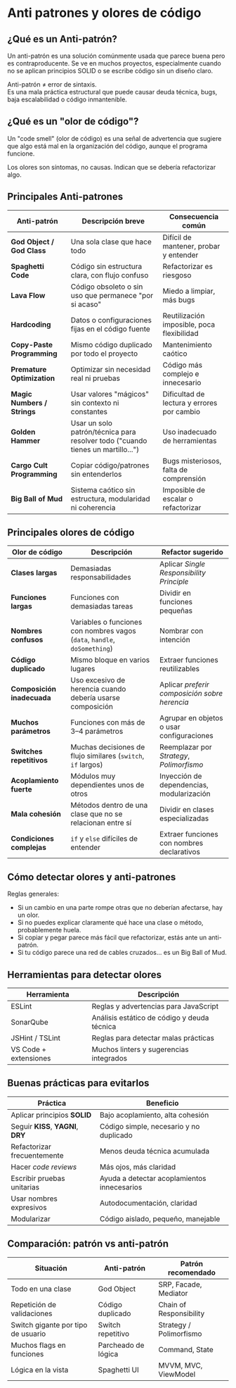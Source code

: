 # **Anti patrones y olores de código**

## ¿Qué es un Anti-patrón?

Un anti-patrón es una solución comúnmente usada que parece buena pero es contraproducente. Se ve en muchos proyectos, especialmente cuando no se aplican principios SOLID o se escribe código sin un diseño claro.

Anti-patrón ≠ error de sintaxis.  
Es una mala práctica estructural que puede causar deuda técnica, bugs, baja escalabilidad o código inmantenible.



## ¿Qué es un "olor de código"?

Un "code smell" (olor de código) es una señal de advertencia que sugiere que algo está mal en la organización del código, aunque el programa funcione.

Los olores son síntomas, no causas. Indican que se debería refactorizar algo.



## Principales Anti-patrones

|Anti-patrón|Descripción breve|Consecuencia común|
|---|---|---|
|**God Object / God Class**|Una sola clase que hace todo|Difícil de mantener, probar y entender|
|**Spaghetti Code**|Código sin estructura clara, con flujo confuso|Refactorizar es riesgoso|
|**Lava Flow**|Código obsoleto o sin uso que permanece "por si acaso"|Miedo a limpiar, más bugs|
|**Hardcoding**|Datos o configuraciones fijas en el código fuente|Reutilización imposible, poca flexibilidad|
|**Copy-Paste Programming**|Mismo código duplicado por todo el proyecto|Mantenimiento caótico|
|**Premature Optimization**|Optimizar sin necesidad real ni pruebas|Código más complejo e innecesario|
|**Magic Numbers / Strings**|Usar valores "mágicos" sin contexto ni constantes|Dificultad de lectura y errores por cambio|
|**Golden Hammer**|Usar un solo patrón/técnica para resolver todo ("cuando tienes un martillo...")|Uso inadecuado de herramientas|
|**Cargo Cult Programming**|Copiar código/patrones sin entenderlos|Bugs misteriosos, falta de comprensión|
|**Big Ball of Mud**|Sistema caótico sin estructura, modularidad ni coherencia|Imposible de escalar o refactorizar|



## Principales olores de código

|Olor de código|Descripción|Refactor sugerido|
|---|---|---|
|**Clases largas**|Demasiadas responsabilidades|Aplicar _Single Responsibility Principle_|
|**Funciones largas**|Funciones con demasiadas tareas|Dividir en funciones pequeñas|
|**Nombres confusos**|Variables o funciones con nombres vagos (`data`, `handle`, `doSomething`)|Nombrar con intención|
|**Código duplicado**|Mismo bloque en varios lugares|Extraer funciones reutilizables|
|**Composición inadecuada**|Uso excesivo de herencia cuando debería usarse composición|Aplicar _preferir composición sobre herencia_|
|**Muchos parámetros**|Funciones con más de 3–4 parámetros|Agrupar en objetos o usar configuraciones|
|**Switches repetitivos**|Muchas decisiones de flujo similares (`switch`, `if` largos)|Reemplazar por _Strategy_, _Polimorfismo_|
|**Acoplamiento fuerte**|Módulos muy dependientes unos de otros|Inyección de dependencias, modularización|
|**Mala cohesión**|Métodos dentro de una clase que no se relacionan entre sí|Dividir en clases especializadas|
|**Condiciones complejas**|`if` y `else` difíciles de entender|Extraer funciones con nombres declarativos|



## Cómo detectar olores y anti-patrones

Reglas generales:
- Si un cambio en una parte rompe otras que no deberían afectarse, hay un olor.
- Si no puedes explicar claramente qué hace una clase o método, probablemente huela.
- Si copiar y pegar parece más fácil que refactorizar, estás ante un anti-patrón.
- Si tu código parece una red de cables cruzados... es un Big Ball of Mud.



## Herramientas para detectar olores

|Herramienta|Descripción|
|---|---|
|ESLint|Reglas y advertencias para JavaScript|
|SonarQube|Análisis estático de código y deuda técnica|
|JSHint / TSLint|Reglas para detectar malas prácticas|
|VS Code + extensiones|Muchos linters y sugerencias integrados|



## Buenas prácticas para evitarlos

| Práctica                            | Beneficio                                   |
| ----------------------------------- | ------------------------------------------- |
| Aplicar principios **SOLID**        | Bajo acoplamiento, alta cohesión            |
| Seguir **KISS**, **YAGNI**, **DRY** | Código simple, necesario y no duplicado     |
| Refactorizar frecuentemente         | Menos deuda técnica acumulada               |
| Hacer _code reviews_                | Más ojos, más claridad                      |
| Escribir pruebas unitarias          | Ayuda a detectar acoplamientos innecesarios |
| Usar nombres expresivos             | Autodocumentación, claridad                 |
| Modularizar                         | Código aislado, pequeño, manejable          |



## Comparación: patrón vs anti-patrón

|Situación|Anti-patrón|Patrón recomendado|
|---|---|---|
|Todo en una clase|God Object|SRP, Facade, Mediator|
|Repetición de validaciones|Código duplicado|Chain of Responsibility|
|Switch gigante por tipo de usuario|Switch repetitivo|Strategy / Polimorfismo|
|Muchos flags en funciones|Parcheado de lógica|Command, State|
|Lógica en la vista|Spaghetti UI|MVVM, MVC, ViewModel|